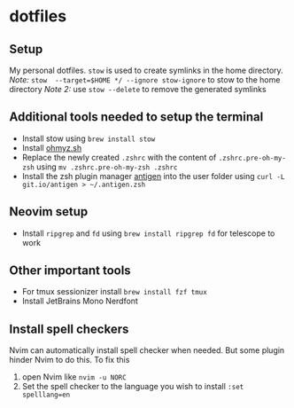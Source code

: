 # dotfiles

## Setup

My personal dotfiles. `stow` is used to create symlinks in the home directory.
_Note:_ `stow  --target=$HOME */ --ignore stow-ignore` to stow to the home directory
_Note 2:_ use `stow --delete` to remove the generated symlinks


## Additional tools needed to setup the terminal

- Install stow using `brew install stow`
- Install [ohmyz.sh](https://ohmyz.sh/#install)
- Replace the newly created `.zshrc` with the content of `.zshrc.pre-oh-my-zsh`
  using `mv .zshrc.pre-oh-my-zsh .zshrc`
- Install the zsh plugin manager
  [antigen](https://github.com/zsh-users/antigen) into the user folder using
  `curl -L git.io/antigen > ~/.antigen.zsh`

## Neovim setup

- Install `ripgrep` and `fd` using `brew install ripgrep fd` for telescope to work

## Other important tools

- For tmux sessionizer install `brew install fzf tmux`
- Install JetBrains Mono Nerdfont

## Install spell checkers

Nvim can automatically install spell checker when needed. But some plugin
hinder Nvim to do this. 
To fix this
1. open Nvim like `nvim -u NORC`
2. Set the spell checker to the language you wish to install `:set spelllang=en`
